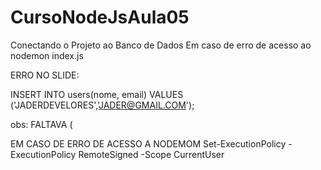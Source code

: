 # CursoNodeJsAula05
Conectando o Projeto ao Banco de Dados
Em caso de erro de acesso ao nodemon index.js

ERRO NO SLIDE:

INSERT INTO users(nome, email) VALUES ('JADERDEVELORES','JADER@GMAIL.COM');

obs: FALTAVA (


EM CASO DE ERRO DE ACESSO A NODEMOM
 Set-ExecutionPolicy -ExecutionPolicy RemoteSigned -Scope CurrentUser

